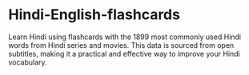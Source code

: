 # Hindi-English-flashcards
Learn Hindi using flashcards with the 1899 most commonly used Hindi words from Hindi series and movies. This data is sourced from open subtitles, making it a practical and effective way to improve your Hindi vocabulary.

